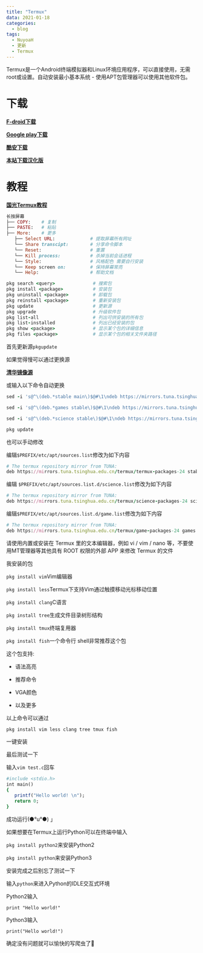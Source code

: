 ```yaml
---
title: "Termux"
data: 2021-01-18
categories:
  - blog
tags:
  - NuyoaH
  - 更新
  - Termux
---
```

Termux是一个Android终端模拟器和Linux环境应用程序，可以直接使用，无需root或设置。自动安装最小基本系统 - 使用APT包管理器可以使用其他软件包。

 # 下载

[**F-droid下载**](https://f-droid.org/packages/com.termux/)

[**Google play下载**](https://play.google.com/store/apps/details?id=com.termux)

[**酷安下载**](https://www.coolapk.com/apk/com.termux)

[**本站下载汉化版**](https://sub2.laogoupan.com/dl.php?NjY1MVNnQWwzN3ZBM0Rma2hRRGJNemREbVgxQ3VqNTg4Z2ZZUWJyWHhSVWtSZnBUWGx0VWJVVkN5QVRXbk0va00waTFOR1QrcEZjbzFTamdGc2lzYmltemgzTW04WHFHVVBNSk5udUthMGtRTUtReGtkQnFYUjY0MGxZRldsbk1zcm1keUpGeVBGNUFwVDE2VFpYRUlza3NFVmsyLzJOWGczdVplVzdoMDZwWHRLOUVMZXQ4VnVnN2ZKQUpxYXFQUm9qSUtER1RBSDdOSTJRVHhNVHFLWmFEQ0NVZW5CVlJxVmVObW9mZ1RrOGVpdkNwMHBTdDJhWGcrTzhYVVJjR0JnaDN0STA%3D)

 # 教程
[**国光Termux教程**](https://www.sqlsec.com/2018/05/termux.html)

```ruby
长按屏幕
├── COPY:    # 复制
├── PASTE:   # 粘贴
├── More:    # 更多
   ├── Select URL:             # 提取屏幕所有网址
   └── Share transcipt:        # 分享命令脚本
   └── Reset:                  # 重置
   └── Kill process:           # 杀掉当前会话进程
   └── Style:                  # 风格配色 需要自行安装
   └── Keep screen on:         # 保持屏幕常亮
   └── Help:                   # 帮助文档
```
```ruby
pkg search <query>              # 搜索包
pkg install <package>           # 安装包
pkg uninstall <package>         # 卸载包
pkg reinstall <package>         # 重新安装包
pkg update                      # 更新源
pkg upgrade                     # 升级软件包
pkg list-all                    # 列出可供安装的所有包
pkg list-installed              # 列出已经安装的包
pkg show <package>              # 显示某个包的详细信息
pkg files <package>             # 显示某个包的相关文件夹路径
```
首先更新源`pkgupdate`

如果觉得慢可以通过更换源

[**清华镜像源**](https://mirrors.tuna.tsinghua.edu.cn/help/termux/)

或输入以下命令自动更换
```ruby
sed -i 's@^\(deb.*stable main\)$@#\1\ndeb https://mirrors.tuna.tsinghua.edu.cn/termux/termux-packages-24 stable main@' $PREFIX/etc/apt/sources.list

sed -i 's@^\(deb.*games stable\)$@#\1\ndeb https://mirrors.tuna.tsinghua.edu.cn/termux/game-packages-24 games stable@' $PREFIX/etc/apt/sources.list.d/game.list

sed -i 's@^\(deb.*science stable\)$@#\1\ndeb https://mirrors.tuna.tsinghua.edu.cn/termux/science-packages-24 science stable@' $PREFIX/etc/apt/sources.list.d/science.list

pkg update
```
也可以手动修改

编辑`$PREFIX/etc/apt/sources.list`修改为如下内容
```ruby
# The termux repository mirror from TUNA:
deb https://mirrors.tuna.tsinghua.edu.cn/termux/termux-packages-24 stable main
```
编辑 `$PREFIX/etc/apt/sources.list.d/science.list`修改为如下内容
```ruby
# The termux repository mirror from TUNA:
deb https://mirrors.tuna.tsinghua.edu.cn/termux/science-packages-24 science stable
```
编辑`$PREFIX/etc/apt/sources.list.d/game.list`修改为如下内容
```ruby
# The termux repository mirror from TUNA:
deb https://mirrors.tuna.tsinghua.edu.cn/termux/game-packages-24 games stable
```
请使用内置或安装在 Termux 里的文本编辑器，例如 vi / vim / nano 等，不要使用MT管理器等其他具有 ROOT 权限的外部 APP 来修改 Termux 的文件




我安装的包

`pkg install vim`Vim编辑器

`pkg install less`Termux下支持Vim通过触摸移动光标移动位置

`pkg install clang`C语言

`pkg install tree`生成文件目录树形结构

`pkg install tmux`终端复用器

`pkg install fish`一个命令行 shell非常推荐这个包

这个包支持:

 - 语法高亮

 - 推荐命令

 - VGA颜色
 
 - 以及更多

以上命令可以通过

`pkg install vim less clang tree tmux fish`

一键安装

最后测试一下

输入`vim test.c`回车
```ruby
#include <stdio.h>
int main()
{
   printf("Hello world! \n");
   return 0;
}
```
成功运行(●°u°●)​ 」

如果想要在Termux上运行Python可以在终端中输入

`pkg install python2`来安装Python2

`pkg install python`来安装Python3

安装完成之后别忘了测试一下

输入`python`来进入Python的IDLE交互式环境

Python2输入
```
print "Hello world!"
```
Python3输入
```
print("Hello world!")
```
确定没有问题就可以愉快的写爬虫了🐶
